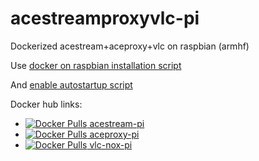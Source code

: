 # acestreamproxyvlc-pi
Dockerized acestream+aceproxy+vlc on raspbian (armhf)

Use [docker on raspbian installation script](https://gist.github.com/aaaler/b4e84cce89e7e0e121f3f2cb3cc5efbd)

And [enable autostartup script](https://gist.github.com/aaaler/69c5a8a66503392bd145059858996f4e)

Docker hub links:
  * [![Docker Pulls](https://img.shields.io/docker/pulls/aaaler/acestream-pi.svg) acestream-pi](https://hub.docker.com/r/aaaler/acestream-pi/)
  * [![Docker Pulls](https://img.shields.io/docker/pulls/aaaler/aceproxy-pi.svg) aceproxy-pi](https://hub.docker.com/r/aaaler/aceproxy-pi/)
  * [![Docker Pulls](https://img.shields.io/docker/pulls/aaaler/vlc-nox-pi.svg) vlc-nox-pi](https://hub.docker.com/r/aaaler/vlc-nox-pi/)
